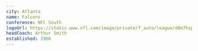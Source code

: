 ```yaml
---
city: Atlanta
name: Falcons
conference: NFC South
logoUrl: https://static.www.nfl.com/image/private/f_auto/league/d8m7hzpsbrl6pnqht8op
headCoach: Arthur Smith
established: 1966
---
```

